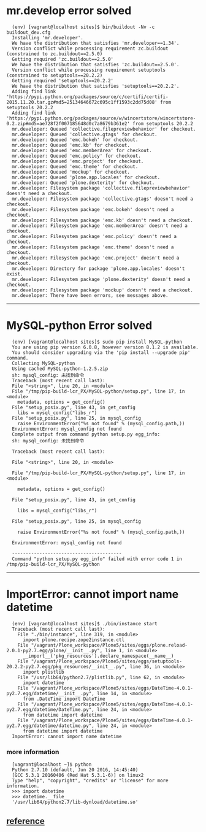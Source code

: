 # mr.develop error solved

      (env) [vagrant@localhost sites]$ bin/buildout -Nv -c buildout_dev.cfg
      Installing 'mr.developer'.
      We have the distribution that satisfies 'mr.developer==1.34'.
      Version conflict while processing requirement zc.buildout (constrained to zc.buildout==2.5.0)
      Getting required 'zc.buildout==2.5.0'
      We have the distribution that satisfies 'zc.buildout==2.5.0'.
      Version conflict while processing requirement setuptools (constrained to setuptools==20.2.2)
      Getting required 'setuptools==20.2.2'
      We have the distribution that satisfies 'setuptools==20.2.2'.
      Adding find link 'https://pypi.python.org/packages/source/c/certifi/certifi-2015.11.20.tar.gz#md5=25134646672c695c1ff1593c2dd75d08' from setuptools 20.2.2
      Adding find link 'https://pypi.python.org/packages/source/w/wincertstore/wincertstore-0.2.zip#md5=ae728f2f007185648d0c7a8679b361e2' from setuptools 20.2.2
      mr.developer: Queued 'collective.filepreviewbehavior' for checkout.
      mr.developer: Queued 'collective.gtags' for checkout.
      mr.developer: Queued 'emc.bokeh' for checkout.
      mr.developer: Queued 'emc.kb' for checkout.
      mr.developer: Queued 'emc.memberArea' for checkout.
      mr.developer: Queued 'emc.policy' for checkout.
      mr.developer: Queued 'emc.project' for checkout.
      mr.developer: Queued 'emc.theme' for checkout.
      mr.developer: Queued 'mockup' for checkout.
      mr.developer: Queued 'plone.app.locales' for checkout.
      mr.developer: Queued 'plone.dexterity' for checkout.
      mr.developer: Filesystem package 'collective.filepreviewbehavior' doesn't need a checkout.
      mr.developer: Filesystem package 'collective.gtags' doesn't need a checkout.
      mr.developer: Filesystem package 'emc.bokeh' doesn't need a checkout.
      mr.developer: Filesystem package 'emc.kb' doesn't need a checkout.
      mr.developer: Filesystem package 'emc.memberArea' doesn't need a checkout.
      mr.developer: Filesystem package 'emc.policy' doesn't need a checkout.
      mr.developer: Filesystem package 'emc.theme' doesn't need a checkout.
      mr.developer: Filesystem package 'emc.project' doesn't need a checkout.
      mr.developer: Directory for package 'plone.app.locales' doesn't exist.
      mr.developer: Filesystem package 'plone.dexterity' doesn't need a checkout.
      mr.developer: Filesystem package 'mockup' doesn't need a checkout.
      mr.developer: There have been errors, see messages above.

---

# MySQL-python Error solved

      (env) [vagrant@localhost sites]$ sudo pip install MySQL-python
      You are using pip version 6.0.8, however version 8.1.2 is available.
      You should consider upgrading via the 'pip install --upgrade pip' command.
      Collecting MySQL-python
      Using cached MySQL-python-1.2.5.zip
      sh: mysql_config: 未找到命令
      Traceback (most recent call last):
      File "<string>", line 20, in <module>
      File "/tmp/pip-build-lcr_PX/MySQL-python/setup.py", line 17, in <module>
        metadata, options = get_config()
      File "setup_posix.py", line 43, in get_config
        libs = mysql_config("libs_r")
      File "setup_posix.py", line 25, in mysql_config
        raise EnvironmentError("%s not found" % (mysql_config.path,))
      EnvironmentError: mysql_config not found
      Complete output from command python setup.py egg_info:
      sh: mysql_config: 未找到命令

      Traceback (most recent call last):

      File "<string>", line 20, in <module>

      File "/tmp/pip-build-lcr_PX/MySQL-python/setup.py", line 17, in <module>

        metadata, options = get_config()

      File "setup_posix.py", line 43, in get_config

        libs = mysql_config("libs_r")

      File "setup_posix.py", line 25, in mysql_config

        raise EnvironmentError("%s not found" % (mysql_config.path,))

      EnvironmentError: mysql_config not found

      ----------------------------------------
      Command "python setup.py egg_info" failed with error code 1 in /tmp/pip-build-lcr_PX/MySQL-python

---

# ImportError: cannot import name datetime

      (env) [vagrant@localhost sites]$ ./bin/instance start
      Traceback (most recent call last):
        File "./bin/instance", line 319, in <module>
          import plone.recipe.zope2instance.ctl
        File "/vagrant/Plone_workspace/Plone5/sites/eggs/plone.reload-2.0.1-py2.7.egg/plone/__init__.py", line 1, in <module>
          __import__('pkg_resources').declare_namespace(__name__)
        File "/vagrant/Plone_workspace/Plone5/sites/eggs/setuptools-20.2.2-py2.7.egg/pkg_resources/__init__.py", line 36, in <module>
          import plistlib
        File "/usr/lib64/python2.7/plistlib.py", line 62, in <module>
          import datetime
        File "/vagrant/Plone_workspace/Plone5/sites/eggs/DateTime-4.0.1-py2.7.egg/datetime/__init__.py", line 14, in <module>
          from .DateTime import DateTime
        File "/vagrant/Plone_workspace/Plone5/sites/eggs/DateTime-4.0.1-py2.7.egg/datetime/DateTime.py", line 24, in <module>
          from datetime import datetime
        File "/vagrant/Plone_workspace/Plone5/sites/eggs/DateTime-4.0.1-py2.7.egg/datetime/datetime.py", line 24, in <module>
          from datetime import datetime
      ImportError: cannot import name datetime

###  more information

      [vagrant@localhost ~]$ python
      Python 2.7.10 (default, Jun 20 2016, 14:45:40)
      [GCC 5.3.1 20160406 (Red Hat 5.3.1-6)] on linux2
      Type "help", "copyright", "credits" or "license" for more information.
      >>> import datetime
      >>> datetime.__file__
      '/usr/lib64/python2.7/lib-dynload/datetime.so'
[reference](http://docs.plone.org/develop/plone/misc/datetime.html)
---
